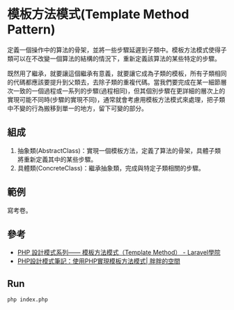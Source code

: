 # 模板方法模式(Template Method Pattern)
定義一個操作中的算法的骨架，並將一些步驟延遲到子類中。模板方法模式使得子類可以在不改變一個算法的結構的情況下，重新定義該算法的某些特定的步驟。

既然用了繼承，就要讓這個繼承有意義，就要讓它成為子類的模板，所有子類相同的代碼都應該要提升到父類去，去除子類的重複代碼。當我們要完成在某一細節層次一致的一個過程或一系列的步驟(過程相同)，但其個別步驟在更詳細的層次上的實現可能不同時(步驟的實現不同)，通常就會考慮用模板方法模式來處理，把子類中不變的行為搬移到單一的地方，留下可變的部分。

## 組成
1. 抽象類(AbstractClass)：實現一個模板方法，定義了算法的骨架，具體子類將重新定義其中的某些步驟。
2. 具體類(ConcreteClass)：繼承抽象類，完成與特定子類相關的步驟。

## 範例
寫考卷。

## 參考
- [PHP 設計模式系列—— 模板方法模式（Template Method） - Laravel學院](https://laravelacademy.org/post/3006.html)
- [PHP設計模式筆記：使用PHP實現模板方法模式| 胖胖的空間](http://www.phppan.com/2010/09/php-design-pattern-16-template-method/)

## Run
```
php index.php
```

